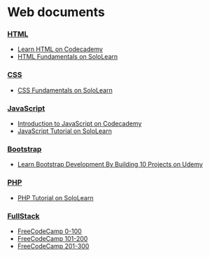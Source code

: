 
Web documents
======

### [HTML](https://github.com/ttltrk/WEB/tree/master/HTML)
  * [Learn HTML on Codecademy](https://github.com/ttltrk/WEB/blob/master/HTML/DOC/CODECADEMY_HTML.txt)
  * [HTML Fundamentals on SoloLearn](https://github.com/ttltrk/WEB/blob/master/HTML/DOC/SOLOLEARN_HTML.txt)

### [CSS](https://github.com/ttltrk/WEB/tree/master/CSS)
  * [CSS Fundamentals on SoloLearn](https://github.com/ttltrk/WEB/blob/master/CSS/DOC/SOLOLEARN_CSS.txt)

### [JavaScript](https://github.com/ttltrk/WEB/tree/master/JS)
  * [Introduction to JavaScript on Codecademy](https://github.com/ttltrk/WEB/blob/master/JS/DOC/CODECADEMY_JS.txt)
  * [JavaScript Tutorial on SoloLearn](https://github.com/ttltrk/WEB/blob/master/JS/DOC/SOLOLEARN_JS.txt)
  
### [Bootstrap](https://github.com/ttltrk/WEB/tree/master/BS)
  * [Learn Bootstrap Development By Building 10 Projects on Udemy](https://github.com/ttltrk/WEB/blob/master/BS/DOC/UDEMY_BS_PR.MD)

### [PHP](https://github.com/ttltrk/WEB/tree/master/PHP)
  * [PHP Tutorial on SoloLearn](https://github.com/ttltrk/WEB/blob/master/PHP/DOC/SOLOLEARN_PHP.txt)
  
### [FullStack](https://github.com/ttltrk/WEB/tree/master/FS)
  * [FreeCodeCamp 0-100](https://github.com/ttltrk/WEB/blob/master/FS/DOC/FCC_001_100.MD)
  * [FreeCodeCamp 101-200](https://github.com/ttltrk/WEB/blob/master/FS/DOC/FCC_101_200.txt)
  * [FreeCodeCamp 201-300](https://github.com/ttltrk/WEB/blob/master/FS/DOC/FCC_201_300.txt)
 
